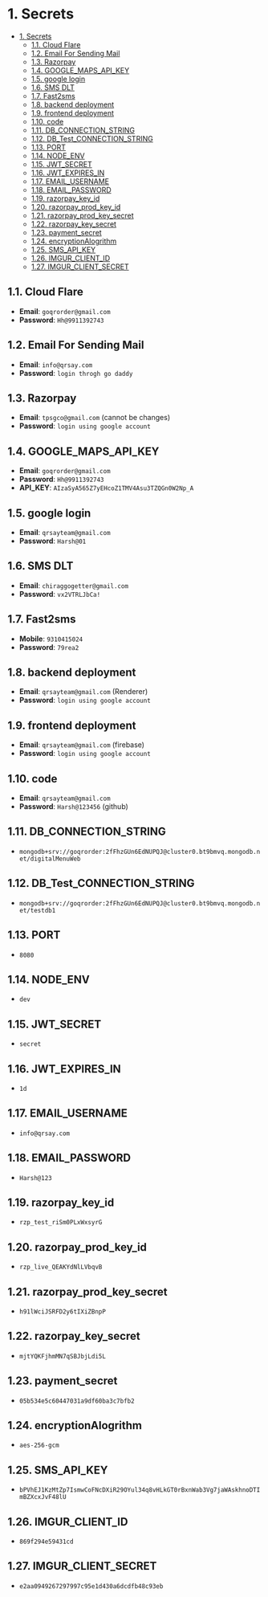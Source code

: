 # 1. Secrets

- [1. Secrets](#1-secrets)
  - [1.1. Cloud Flare](#11-cloud-flare)
  - [1.2. Email For Sending Mail](#12-email-for-sending-mail)
  - [1.3. Razorpay](#13-razorpay)
  - [1.4. GOOGLE\_MAPS\_API\_KEY](#14-google_maps_api_key)
  - [1.5. google login](#15-google-login)
  - [1.6. SMS DLT](#16-sms-dlt)
  - [1.7. Fast2sms](#17-fast2sms)
  - [1.8. backend deployment](#18-backend-deployment)
  - [1.9. frontend deployment](#19-frontend-deployment)
  - [1.10. code](#110-code)
  - [1.11. DB\_CONNECTION\_STRING](#111-db_connection_string)
  - [1.12. DB\_Test\_CONNECTION\_STRING](#112-db_test_connection_string)
  - [1.13. PORT](#113-port)
  - [1.14. NODE\_ENV](#114-node_env)
  - [1.15. JWT\_SECRET](#115-jwt_secret)
  - [1.16. JWT\_EXPIRES\_IN](#116-jwt_expires_in)
  - [1.17. EMAIL\_USERNAME](#117-email_username)
  - [1.18. EMAIL\_PASSWORD](#118-email_password)
  - [1.19. razorpay\_key\_id](#119-razorpay_key_id)
  - [1.20. razorpay\_prod\_key\_id](#120-razorpay_prod_key_id)
  - [1.21. razorpay\_prod\_key\_secret](#121-razorpay_prod_key_secret)
  - [1.22. razorpay\_key\_secret](#122-razorpay_key_secret)
  - [1.23. payment\_secret](#123-payment_secret)
  - [1.24. encryptionAlogrithm](#124-encryptionalogrithm)
  - [1.25. SMS\_API\_KEY](#125-sms_api_key)
  - [1.26. IMGUR\_CLIENT\_ID](#126-imgur_client_id)
  - [1.27. IMGUR\_CLIENT\_SECRET](#127-imgur_client_secret)

## 1.1. Cloud Flare

- **Email**: `goqrorder@gmail.com`
- **Password**: `Hh@9911392743`

## 1.2. Email For Sending Mail

- **Email**: `info@qrsay.com`
- **Password**: `login throgh go daddy`

## 1.3. Razorpay

- **Email**: `tpsgco@gmail.com` (cannot be changes)
- **Password**: `login using google account`

## 1.4. GOOGLE_MAPS_API_KEY

- **Email**: `goqrorder@gmail.com`
- **Password**: `Hh@9911392743`
- **API_KEY**: `AIzaSyA565Z7yEHcoZ1TMV4Asu3TZQGn0W2Np_A`

## 1.5. google login

- **Email**: `qrsayteam@gmail.com`
- **Password**: `Harsh@01`

## 1.6. SMS DLT

- **Email**: `chiraggogetter@gmail.com`
- **Password**: `vx2VTRLJbCa!`

## 1.7. Fast2sms

- **Mobile**: `9310415024`
- **Password**: `79rea2`

## 1.8. backend deployment

- **Email**: `qrsayteam@gmail.com` (Renderer)
- **Password**: `login using google account`

## 1.9. frontend deployment

- **Email**: `qrsayteam@gmail.com` (firebase)
- **Password**: `login using google account`

## 1.10. code

- **Email**: `qrsayteam@gmail.com`
- **Password**: `Harsh@123456` (github)

## 1.11. DB_CONNECTION_STRING

- `mongodb+srv://goqrorder:2fFhzGUn6EdNUPQJ@cluster0.bt9bmvq.mongodb.net/digitalMenuWeb`

## 1.12. DB_Test_CONNECTION_STRING

- `mongodb+srv://goqrorder:2fFhzGUn6EdNUPQJ@cluster0.bt9bmvq.mongodb.net/testdb1`

## 1.13. PORT

- `8080`

## 1.14. NODE_ENV

- `dev`

## 1.15. JWT_SECRET

- `secret`

## 1.16. JWT_EXPIRES_IN

- `1d`

## 1.17. EMAIL_USERNAME

- `info@qrsay.com`

## 1.18. EMAIL_PASSWORD

- `Harsh@123`

## 1.19. razorpay_key_id

- `rzp_test_riSm0PLxWxsyrG`

## 1.20. razorpay_prod_key_id

- `rzp_live_QEAKYdNlLVbqvB`

## 1.21. razorpay_prod_key_secret

- `h91lWciJSRFD2y6tIXiZBnpP`

## 1.22. razorpay_key_secret

- `mjtYQKFjhmMN7qSBJbjLdi5L`

## 1.23. payment_secret

- `05b534e5c60447031a9df60ba3c7bfb2`

## 1.24. encryptionAlogrithm

- `aes-256-gcm`

## 1.25. SMS_API_KEY

- `bPVhEJ1KzMtZp7IsmwCoFNcDXiR29OYul34q8vHLkGT0rBxnWab3Vg7jaWAskhnoDTImBZXcxJvF48lU`

## 1.26. IMGUR_CLIENT_ID

- `869f294e59431cd`

## 1.27. IMGUR_CLIENT_SECRET

- `e2aa0949267297997c95e1d430a6dcdfb48c93eb`
